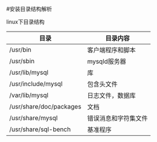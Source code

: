 #安装目录结构解析

linux下目录结构

| 目录    | 目录内容  |
|-----    |---------|
|/usr/bin |客户端程序和脚本|
|/usr/sbin|mysqld服务器|
|/usr/lib/mysql|库|
|/usr/include/mysql|包含头文件|
|/var/lib/mysql|日志文件，数据库|
|/usr/share/doc/packages|文档|
|/usr/share/mysql|错误消息和字符集文件|
|/usr/share/sql-bench|基准程序|